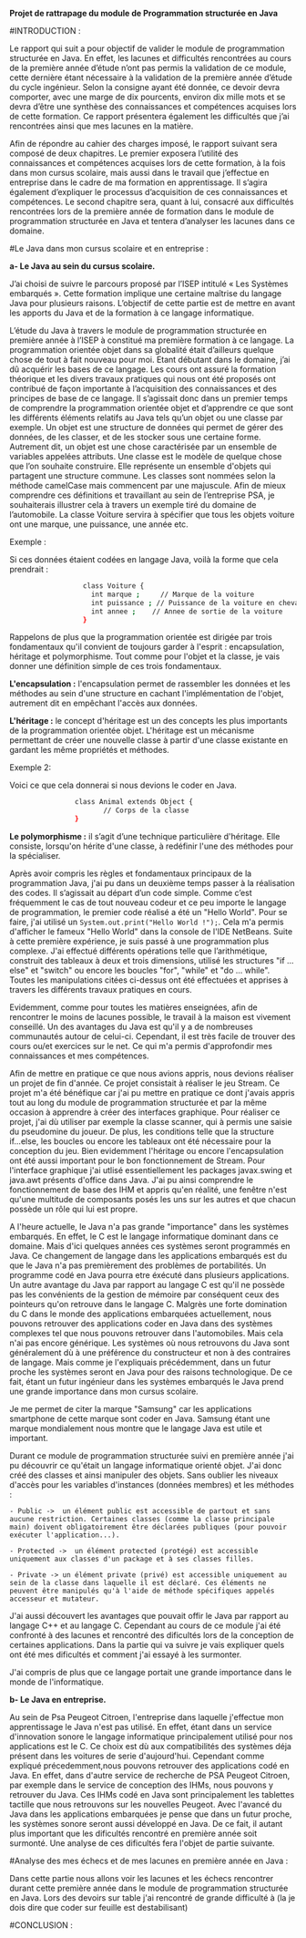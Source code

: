 **Projet de rattrapage du module de Programmation structurée en Java**


#INTRODUCTION :

Le rapport qui suit a pour objectif de valider le module de programmation structurée en Java. 
En effet, les lacunes et difficultés rencontrées au cours de la première année d’étude n’ont pas permis la validation de ce module, cette dernière étant nécessaire à la validation de la première année d’étude du cycle ingénieur.
Selon la consigne ayant été donnée, ce devoir devra comporter, avec une marge de dix pourcents, environ dix mille mots et se devra d’être une synthèse des connaissances et compétences acquises lors de cette formation. Ce rapport présentera également les difficultés que j’ai rencontrées ainsi que mes lacunes en la matière.

Afin de répondre au cahier des charges imposé, le rapport suivant sera composé de deux chapitres. Le premier exposera l’utilité des connaissances et compétences acquises lors de cette formation, à la fois dans mon cursus scolaire, mais aussi dans le travail que j’effectue en entreprise dans le cadre de ma formation en apprentissage. Il s’agira également d’expliquer le processus d’acquisition de ces connaissances et compétences.
Le second chapitre sera, quant à lui, consacré aux difficultés rencontrées lors de la première année de formation dans le module de programmation structurée en Java et tentera d’analyser  les lacunes dans ce domaine.



#Le Java dans mon cursus scolaire et en entreprise :

 **a- Le Java au sein du cursus scolaire.**

J’ai choisi de suivre le parcours proposé par l’ISEP intitulé « Les Systèmes embarqués ». Cette formation implique une certaine maîtrise du langage Java pour plusieurs raisons. L’objectif de cette partie est de mettre en avant les apports du Java et de la formation à ce langage informatique.

L’étude du Java à travers le module de programmation structurée en première année à l’ISEP à constitué ma première formation à ce langage. La programmation orientée objet dans sa globalité était d’ailleurs quelque chose de tout à fait nouveau pour moi. Etant débutant dans le domaine, j’ai dû acquérir les bases de ce langage. Les cours ont assuré la formation théorique et les divers travaux pratiques qui nous ont été proposés ont contribué de façon importante à l’acquisition des connaissances et des principes de base de ce langage. 
Il s’agissait donc dans un premier temps de comprendre la programmation orientée objet et d’apprendre ce que sont les différents éléments relatifs au Java tels qu’un objet ou une classe par exemple. Un objet est une structure de données qui permet de gérer des données, de les classer, et de les stocker sous une certaine forme. Autrement dit, un objet est une chose caractérisée par un ensemble de variables appelées attributs. Une classe est le modèle de quelque chose que l’on souhaite construire. Elle représente un ensemble d'objets qui partagent une structure commune. Les classes sont nommées selon la méthode camelCase mais commencent par une majuscule. Afin de mieux comprendre ces définitions et travaillant au sein de l’entreprise PSA, je souhaiterais illustrer cela à travers un exemple tiré du domaine de l’automobile. La classe Voiture servira à spécifier que tous les objets voiture ont une marque, une puissance, une année etc.

    
Exemple : 

Si ces données étaient codées en langage Java, voilà la forme que cela prendrait :
```sh
                  class Voiture {
                    int marque ;     // Marque de la voiture 
                    int puissance ; // Puissance de la voiture en chevaux
                    int annee ;    // Annee de sortie de la voiture
                  }          
```
      
Rappelons de plus que la programmation orientée est dirigée par trois fondamentaux qu'il convient de toujours garder à l'esprit : encapsulation, héritage et polymorphisme. Tout comme pour l'objet et la classe, je vais donner une définition simple de ces trois fondamentaux. 

**L'encapsulation :** l'encapsulation permet de rassembler les données et les méthodes au sein d'une structure en cachant l'implémentation de l'objet, autrement dit en empêchant l'accès aux données. 

**L'héritage :** le concept d'héritage est un des concepts les plus importants de la programmation orientée objet. L'héritage est un mécanisme permettant de créer une nouvelle classe à partir d'une classe existante en gardant les même propriétés et méthodes.

Exemple 2: 

Voici ce que cela donnerai si nous devions le coder en Java.
```sh 
                class Animal extends Object {
	                   // Corps de la classe 
                }
``` 

**Le polymorphisme :** il s’agit d’une technique particulière d'héritage. Elle consiste, lorsqu'on hérite d'une classe, à redéfinir l'une des méthodes pour la spécialiser.


Après avoir compris les règles et fondamentaux principaux de la programmation Java, j'ai pu dans un deuxième temps passer à la réalisation des codes. Il s’agissait au départ d’un code simple. 
Comme c’est fréquemment le cas de tout nouveau codeur et ce peu importe le langage de programmation, le premier code réalisé a été un "Hello World". Pour se faire, j'ai utilisé un ``System.out.print("Hello World !");``. Cela m'a permis d'afficher le fameux "Hello World" dans la console de l'IDE NetBeans. 
Suite à cette première expérience, je suis passé à une programmation plus complexe. J'ai effectué différents opérations telle que l’arithmétique, construit des tableaux à deux et trois dimensions, utilisé les structures "if ... else" et "switch" ou encore les boucles "for", "while" et "do ... while". Toutes les manipulations citées ci-dessus ont été effectuées et apprises à travers les différents travaux pratiques en cours.

Evidemment, comme pour toutes les matières enseignées, afin de rencontrer le moins de lacunes possible, le travail à la maison est vivement conseillé. Un des avantages du Java est qu'il y a de nombreuses communautés autour de celui-ci. Cependant, il est très facile de trouver des cours ou/et exercices sur le net. Ce qui m'a permis d'approfondir mes connaissances et mes compétences. 

Afin de mettre en pratique ce que nous avions appris, nous devions réaliser un projet de fin d'année. Ce projet consistait à réaliser le jeu Stream. Ce projet m'a été bénéfique car j'ai pu mettre en pratique ce dont j'avais appris tout au long du module de programmation structurée et par la même occasion à apprendre à créer des interfaces graphique. Pour réaliser ce projet, j'ai dù utiliser par exemple la classe scanner, qui à permis une saisie du pseudomine du joueur. De plus, les conditions telle que la structure if...else, les boucles ou encore les tableaux ont été nécessaire pour la conception du jeu. Bien evidemment l'héritage ou encore l'encapsulation ont été aussi important pour le bon fonctionnement de Stream. Pour l'interface graphique j'ai utlisé essentiellement les packages javax.swing et java.awt présents d'office dans Java. J'ai pu ainsi comprendre le fonctionnement de base des IHM et appris qu'en réalité, une fenêtre n'est qu'une multitude de composants posés les uns sur les autres et que chacun possède un rôle qui lui est propre.

A l'heure actuelle, le Java n'a pas grande "importance" dans les systèmes embarqués. En effet, le C est le langage informatique dominant dans ce domaine. Mais d'ici quelques années ces systèmes seront programmés en Java. Ce changement de langage dans les applications embarqués est du que le Java n'a pas premièrement des problèmes de portabilités. Un programme codé en Java pourra etre éxécuté dans plusieurs applications. Un autre avantage du Java par rapport au langage C est qu'il ne possède pas les convénients de la gestion de mémoire par conséquent ceux des pointeurs qu'on retrouve dans le langage C. Malgrès une forte domination du C dans le monde des applications embarquées actuellement, nous pouvons retrouver des applications coder en Java dans des systèmes complexes tel que nous pouvons retrouver dans l'automobiles. Mais cela n'ai pas encore générique. Les systèmes où nous retrouvons du Java sont généralement dù à une préférence du constructeur et non à des contraires de langage. Mais comme je l'expliquais précédemment, dans un futur proche les systèmes seront en Java pour des raisons technologique. De ce fait, étant un futur ingénieur dans les systèmes embarqués le Java prend une grande importance dans mon cursus scolaire.

Je me permet de citer la marque "Samsung" car les applications smartphone de cette marque sont coder en Java. Samsung étant une marque mondialement nous montre que le langage Java est utile et important.

Durant ce module de programmation structurée suivi en première année j'ai pu découvrir ce qu'était un langage informatique orienté objet. J'ai donc créé des classes et ainsi manipuler des objets. Sans oublier les niveaux d'accès pour les variables d'instances (données membres) et les méthodes : 


	- Public ->  un élément public est accessible de partout et sans aucune restriction. Certaines classes (comme la classe principale main) doivent obligatoirement être déclarées publiques (pour pouvoir exécuter l'application...).
	
	- Protected ->  un élément protected (protégé) est accessible uniquement aux classes d'un package et à ses classes filles.
	
	- Private -> un élément private (privé) est accessible uniquement au sein de la classe dans laquelle il est déclaré. Ces éléments ne peuvent être manipulés qu'à l'aide de méthode spécifiques appelés accesseur et mutateur.
	
J'ai aussi découvert les avantages que pouvait offir le Java par rapport au langage C++ et au langage C. Cependant au cours de ce module j'ai été confronté à des lacunes et rencontré des dificultés lors de la conception de certaines applications. Dans la partie qui va suivre je vais expliquer quels ont été mes dificultés et comment j'ai essayé à les surmonter.

J'ai compris de plus que ce langage portait une grande importance dans le monde de l'informatique.


  **b- Le Java en entreprise.**


Au sein de Psa Peugeot Citroen, l'entreprise dans laquelle j'effectue mon apprentissage le Java n'est pas utilisé. En effet, étant dans un service d'innovation sonore le langage informatique principalement utilisé pour nos applications est le C. Ce choix est dù aux compatibilités des systèmes déja présent dans les voitures de serie d'aujourd'hui. 
Cependant comme expliqué précedemment,nous pouvons retrouver des applications codé en Java. En effet, dans d'autre service de recherche de PSA Peugeot Citroen, par exemple dans le service de conception des IHMs, nous pouvons y retrouver du Java. Ces IHMs codé en Java sont principalement les tablettes tactille que nous retrouvons sur les nouvelles Peugeot.
Avec l'avancé du Java dans les applications embarquées je pense que dans un futur proche, les systèmes sonore seront aussi développé en Java. 
De ce fait, il autant plus important que les dificultés rencontré en première année soit surmonté. Une analyse de ces dificultés fera l'objet de partie suivante.


#Analyse des mes échecs et de mes lacunes en première année en Java :

Dans cette partie nous allons voir les lacunes et les échecs rencontrer durant cette première année dans le module de programmation structurée en Java. 
Lors des devoirs sur table j'ai rencontré de grande difficulté à (la je dois dire que coder sur feuille est destabilisant)

#CONCLUSION :

